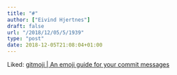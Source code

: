 ```yaml
---
title: "#"
author: ["Eivind Hjertnes"]
draft: false
url: "/2018/12/05/5/1939"
type: "post"
date: 2018-12-05T21:08:04+01:00
---
```


Liked: [gitmoji | An emoji guide for
your commit messages](https://gitmoji.carloscuesta.me/)
